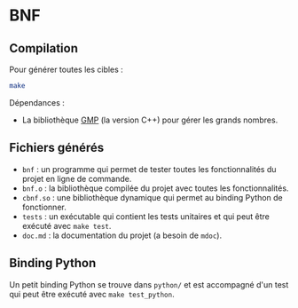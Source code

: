 # BNF

 ## Compilation

Pour générer toutes les cibles :

```bash
make
```

Dépendances :

- La bibliothèque [GMP](https://gmplib.org/) (la version C++) pour gérer les grands nombres.

## Fichiers générés

- `bnf` : un programme qui permet de tester toutes les fonctionnalités du projet en ligne de commande.
- `bnf.o` : la bibliothèque compilée du projet avec toutes les fonctionnalités.
- `cbnf.so` : une bibliothèque dynamique qui permet au binding Python de fonctionner.
- `tests` : un exécutable qui contient les tests unitaires et qui peut être exécuté avec `make test`.
- `doc.md` : la documentation du projet (a besoin de `mdoc`).

## Binding Python

Un petit binding Python se trouve dans `python/` et est accompagné d'un test qui peut être exécuté avec `make test_python`.